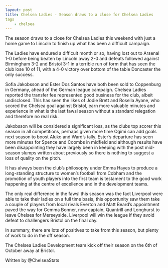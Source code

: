 ```yaml
---
layout: post
title: Chelsea Ladies - Season draws to a close for Chelsea Ladies
tags 
	- chelsea
---
```


The season draws to a close for Chelsea Ladies this weekend with just a home game to Lincoln to finish up what has been a difficult campaign.

The Ladies have endured a difficult month or so, having lost out to Arsenal 1-0 before being beaten by Lincoln away 2-0 and defeats followed against Birmingham 3-2 and Bristol 3-1 in a terrible run of form that has seen the club lose 10 of 11, with a 4-0 victory over bottom of the table Doncaster the only success.

Sofia Jakobsson and Ester Dos Santos have both been sold to Coppenburg in Germany, ahead of the German league campaign. Chelsea Ladies reported the transfer fee represented good business for the club, albeit undisclosed. This has seen the likes of Jodie Brett and Rosella Ayane, who scored the Chelsea goal against Bristol, earn more valuable minutes and experience in what is the last fawsl season without a standard relegation and therefore no real risk.


Jakobsson will be considered a significant loss, as the clubs top scorer this season in all competitions, perhaps given more time Ogimi can add goals next season to boost Aluko and Ward’s tally. Ester’s departure has seen more minutes for Spence and Coombs in midfield and although results have been disappointing they have largely been in keeping with the post mid-season slumps written about previously so there is nothing to suggest a loss of quality on the pitch.

It has always been the club’s philosophy under Emma Hayes to produce a long-standing structure to women’s football from Cobham and the promotion of youth players into the first team is testament to the good work happening at the centre of excellence and in the development teams.

The only real difference in the fawsl this season was the fact Liverpool were able to take their ladies on a full time basis, this opportunity saw them take a couple of players from local rivals Everton and Matt Beard’s appointment paved the way for Gemma Bonner, now captain, Quantrill and Longhurst to leave Chelsea for Merseyside. Liverpool will win the league if they avoid defeat to challengers Bristol on the final day.

In summary, there are lots of positives to take from this season, but plenty of work to do in the off season.

The Chelsea Ladies Development team kick off their season on the 6th of October away at Bristol.

Written by @ChelseaStats
